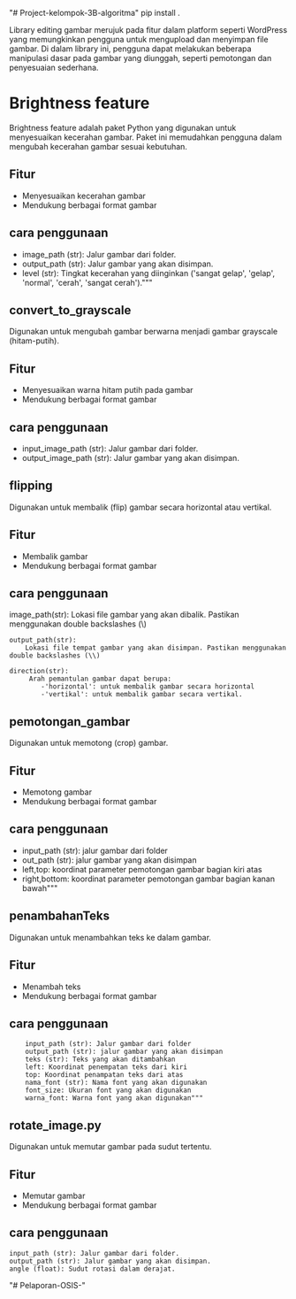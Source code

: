 "# Project-kelompok-3B-algoritma" 
pip install .

Library editing gambar merujuk pada fitur dalam platform seperti WordPress yang memungkinkan pengguna untuk mengupload dan menyimpan file gambar. Di dalam library ini, pengguna dapat melakukan beberapa manipulasi dasar pada gambar yang diunggah, seperti pemotongan dan penyesuaian sederhana.

# Brightness feature
Brightness feature adalah paket Python yang digunakan untuk menyesuaikan kecerahan gambar. Paket ini memudahkan pengguna dalam mengubah kecerahan gambar sesuai kebutuhan.

## Fitur
- Menyesuaikan kecerahan gambar
- Mendukung berbagai format gambar

## cara penggunaan
- image_path (str): Jalur gambar dari folder.
- output_path (str): Jalur gambar yang akan disimpan.
- level (str): Tingkat kecerahan yang diinginkan ('sangat gelap', 'gelap', 'normal', 'cerah', 'sangat cerah')."""



## convert_to_grayscale
Digunakan untuk mengubah gambar berwarna menjadi gambar grayscale (hitam-putih). 

## Fitur
- Menyesuaikan warna hitam putih pada gambar
- Mendukung berbagai format gambar

## cara penggunaan 
- input_image_path (str): Jalur gambar dari folder.
- output_image_path (str): Jalur gambar yang akan disimpan.

## flipping
Digunakan untuk membalik (flip) gambar secara horizontal atau vertikal. 

## Fitur
- Membalik gambar
- Mendukung berbagai format gambar

## cara penggunaan 
 image_path(str):
        Lokasi file gambar yang akan dibalik. Pastikan menggunakan double backslashes (\\)
        
    output_path(str):
        Lokasi file tempat gambar yang akan disimpan. Pastikan menggunakan double backslashes (\\)

    direction(str):
         Arah pemantulan gambar dapat berupa:
            -'horizontal': untuk membalik gambar secara horizontal
            -'vertikal': untuk membalik gambar secara vertikal.

## pemotongan_gambar
Digunakan untuk memotong (crop) gambar. 

## Fitur
- Memotong gambar
- Mendukung berbagai format gambar

## cara penggunaan
- input_path (str): jalur gambar dari folder
- out_path (str): jalur gambar yang akan disimpan
- left,top: koordinat parameter pemotongan gambar bagian kiri atas
- right,bottom: koordinat parameter pemotongan gambar bagian kanan bawah"""


## penambahanTeks
Digunakan untuk menambahkan teks ke dalam gambar. 

## Fitur
- Menambah teks
- Mendukung berbagai format gambar

## cara penggunaan
        input_path (str): Jalur gambar dari folder
        output_path (str): jalur gambar yang akan disimpan
        teks (str): Teks yang akan ditambahkan
        left: Koordinat penempatan teks dari kiri
        top: Koordinat penampatan teks dari atas
        nama_font (str): Nama font yang akan digunakan
        font_size: Ukuran font yang akan digunakan
        warna_font: Warna font yang akan digunakan"""

## rotate_image.py
Digunakan untuk memutar gambar pada sudut tertentu. 

## Fitur
- Memutar gambar
- Mendukung berbagai format gambar

## cara penggunaan
    input_path (str): Jalur gambar dari folder.
    output_path (str): Jalur gambar yang akan disimpan.
    angle (float): Sudut rotasi dalam derajat.
"# Pelaporan-OSIS-" 
